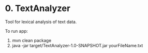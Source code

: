# 0. TextAnalyzer

Tool for lexical analysis of text data.

To run app:

1. mvn clean package
2. java -jar target/TextAnalyzer-1.0-SNAPSHOT.jar yourFileName.txt


